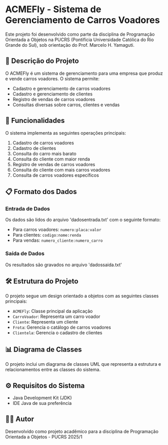 # ACMEFly - Sistema de Gerenciamento de Carros Voadores

Este projeto foi desenvolvido como parte da disciplina de Programação Orientada a Objetos na PUCRS (Pontifícia Universidade Católica do Rio Grande do Sul), sob orientação do Prof. Marcelo H. Yamaguti.

## 📝 Descrição do Projeto

O ACMEFly é um sistema de gerenciamento para uma empresa que produz e vende carros voadores. O sistema permite:
- Cadastro e gerenciamento de carros voadores
- Cadastro e gerenciamento de clientes
- Registro de vendas de carros voadores
- Consultas diversas sobre carros, clientes e vendas

## 🚀 Funcionalidades

O sistema implementa as seguintes operações principais:
1. Cadastro de carros voadores
2. Cadastro de clientes
3. Consulta do carro mais barato
4. Consulta do cliente com maior renda
5. Registro de vendas de carros voadores
6. Consulta do cliente com mais carros voadores
7. Consulta de carros voadores específicos

## 📋 Formato dos Dados

### Entrada de Dados
Os dados são lidos do arquivo 'dadosentrada.txt' com o seguinte formato:
- Para carros voadores: `numero:placa:valor`
- Para clientes: `codigo:nome:renda`
- Para vendas: `numero_cliente:numero_carro`

### Saída de Dados
Os resultados são gravados no arquivo 'dadossaida.txt'

## 🛠️ Estrutura do Projeto

O projeto segue um design orientado a objetos com as seguintes classes principais:
- `ACMEFly`: Classe principal da aplicação
- `CarroVoador`: Representa um carro voador
- `Cliente`: Representa um cliente
- `Frota`: Gerencia o catálogo de carros voadores
- `Clientela`: Gerencia o cadastro de clientes

## 📊 Diagrama de Classes

O projeto inclui um diagrama de classes UML que representa a estrutura e relacionamentos entre as classes do sistema.

## ⚙️ Requisitos do Sistema

- Java Development Kit (JDK)
- IDE Java de sua preferência


## 👨‍💻 Autor

Desenvolvido como projeto acadêmico para a disciplina de Programação Orientada a Objetos - PUCRS 2025/1 
